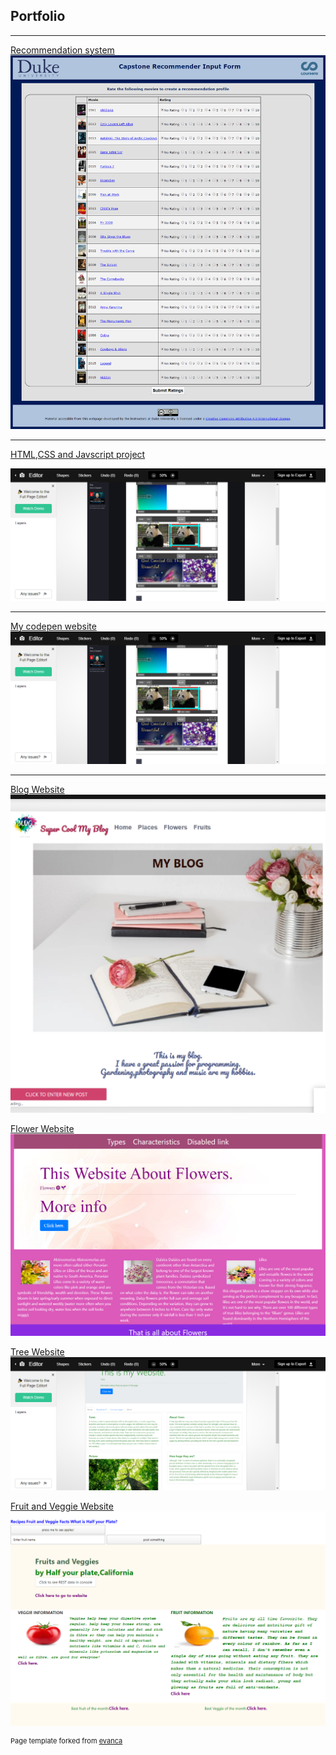 ## Portfolio

---

<!-- ### Category Name 1  -->

[Recommendation system](/sample_page.md)  
<img src="images/recommendation_picture.png"/>

---
[HTML,CSS and Javscript project](https://codepen.io/RenuJaishankar/post/renu-s-blog-for-course-1-project)
<!-- [HTML,CSS and Javscript project](/pdf/sample_presentation.pdf) -->
<img src="images/codepen_project_1.png"/>

---
[My codepen website](https://codepen.io/RenuJaishankar)
<img src="images/codepen_project_1.png">

<!-- [Flower Website](https://renujaishankar.github.io/Feb7thhostedRepo/) -->
<!-- <img src="images/flower.png"/> -->
 <!-- # <a href="https://www.linkedin.com/in/example/">View My LinkedIn Profile</a>  -->
---
[Blog Website](/sample_blogpage.md)
<img src="images/blogmain.png">
<!-- ### Category Name 2 -->

[Flower Website](/sample_flowerpage.md) 
<img src="images/flower.png"/>

[Tree Website](/sample_tree.md)
<img src="images/treewebsite.png"/>

[Fruit and Veggie Website](/samplefullstack.md)
<img src="images/FruitVeggiewebsite.png"/>

<p style="font-size:11px">Page template forked from <a href="https://github.com/evanca/quick-portfolio">evanca</a></p>
<!-- Remove above link if you don't want to attibute -->
